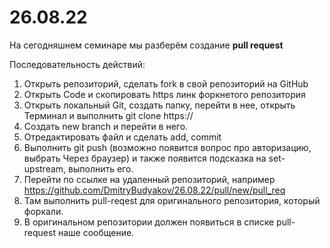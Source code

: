# 26.08.22

На сегодняшнем семинаре мы разберём создание **pull request**

Последовательность действий:
1. Открыть репозиторий, сделать fork в свой репозиторий на GitHub
2. Открыть Code и скопировать https линк форкнетого репозитория
3. Открыть локальный Git, создать папку, перейти в нее, открыть Терминал и выполнить git clone https://
4. Создать new branch и перейти в него.
5. Отредактировать файл и сделать add, commit
6. Выполнить git push (возможно появится вопрос про авторизацию, выбрать Через браузер) и также появится подсказка на set-upstream, выполнить его.
7. Перейти по ссылке на удаленный репозиторий, например https://github.com/DmitryBudyakov/26.08.22/pull/new/pull_req
8. Там выполнить pull-reqest для оригинального репозитория, который форкали.
9. В оригинальном репозитории должен появиться в списке pull-request наше сообщение.